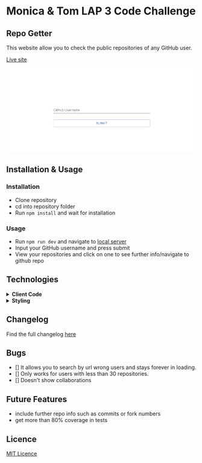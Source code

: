 # Monica & Tom LAP 3 Code Challenge

## Repo Getter

This website allow you to check the public repositories of any GitHub user.

[Live site](https://repo-getter.netlify.app/)

![repo-getter usage](repo-getter.gif)

## Installation & Usage

### Installation

- Clone repository
- cd into repository folder
- Run `npm install` and wait for installation

### Usage

- Run `npm run dev` and navigate to [local server](http://localhost:8080/)
- Input your GitHub username and press submit
- View your repositories and click on one to see further info/navigate to github repo


## Technologies

<details>
  <summary><b>Client Code</b></summary>
  
  - [React](https://www.npmjs.com/package/react)
  - [React-router](https://www.npmjs.com/package/react-router)
  - [GitHub API](https://docs.github.com/en/rest)

</details>

<details>
  <summary><b>Styling</b></summary>

- [Material-UI](https://material-ui.com/)
- [Material-UI Icons](https://material-ui.com/components/icons/#material-icons)

</details>

## Changelog

Find the full changelog [here](changelog.md)

## Bugs
- [] It allows you to search by url wrong users and stays forever in loading.
- [] Only works for users with less than 30 repositories.
- [] Doesn't show collaborations


## Future Features

- include further repo info such as commits or fork numbers
- get more than 80% coverage in tests 

## Licence

[MIT Licence](https://opensource.org/licenses/mit-license.php)
